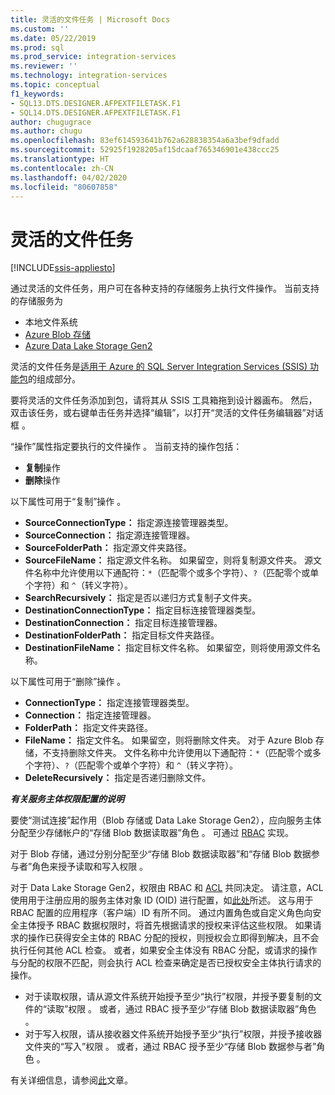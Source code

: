 ```yaml
---
title: 灵活的文件任务 | Microsoft Docs
ms.custom: ''
ms.date: 05/22/2019
ms.prod: sql
ms.prod_service: integration-services
ms.reviewer: ''
ms.technology: integration-services
ms.topic: conceptual
f1_keywords:
- SQL13.DTS.DESIGNER.AFPEXTFILETASK.F1
- SQL14.DTS.DESIGNER.AFPEXTFILETASK.F1
author: chugugrace
ms.author: chugu
ms.openlocfilehash: 83ef614593641b762a628838354a6a3bef9dfadd
ms.sourcegitcommit: 52925f1928205af15dcaaf765346901e438ccc25
ms.translationtype: HT
ms.contentlocale: zh-CN
ms.lasthandoff: 04/02/2020
ms.locfileid: "80607858"
---
```

# <a name="flexible-file-task"></a>灵活的文件任务

[!INCLUDE[ssis-appliesto](../../includes/ssis-appliesto-ssvrpluslinux-asdb-asdw-xxx.md)]

通过灵活的文件任务，用户可在各种支持的存储服务上执行文件操作。
当前支持的存储服务为

- 本地文件系统
- [Azure Blob 存储](https://azure.microsoft.com/services/storage/blobs/)
- [Azure Data Lake Storage Gen2](https://docs.microsoft.com/azure/storage/blobs/data-lake-storage-introduction)

灵活的文件任务是[适用于 Azure 的 SQL Server Integration Services (SSIS) 功能包](../../integration-services/azure-feature-pack-for-integration-services-ssis.md)的组成部分。

要将灵活的文件任务添加到包，请将其从 SSIS 工具箱拖到设计器画布。 然后，双击该任务，或右键单击任务并选择“编辑”，以打开“灵活的文件任务编辑器”对话框   。

“操作”属性指定要执行的文件操作  。
当前支持的操作包括：
- **复制**操作
- **删除**操作

以下属性可用于“复制”操作  。

- **SourceConnectionType：** 指定源连接管理器类型。
- **SourceConnection：** 指定源连接管理器。
- **SourceFolderPath：** 指定源文件夹路径。
- **SourceFileName：** 指定源文件名称。 如果留空，则将复制源文件夹。 源文件名称中允许使用以下通配符：`*`（匹配零个或多个字符）、`?`（匹配零个或单个字符）和 `^`（转义字符）。
- **SearchRecursively：** 指定是否以递归方式复制子文件夹。
- **DestinationConnectionType：** 指定目标连接管理器类型。
- **DestinationConnection：** 指定目标连接管理器。
- **DestinationFolderPath：** 指定目标文件夹路径。
- **DestinationFileName：** 指定目标文件名称。 如果留空，则将使用源文件名称。

以下属性可用于“删除”操作  。
- **ConnectionType：** 指定连接管理器类型。
- **Connection：** 指定连接管理器。
- **FolderPath：** 指定文件夹路径。
- **FileName：** 指定文件名。 如果留空，则将删除文件夹。 对于 Azure Blob 存储，不支持删除文件夹。 文件名称中允许使用以下通配符：`*`（匹配零个或多个字符）、`?`（匹配零个或单个字符）和 `^`（转义字符）。
- **DeleteRecursively：** 指定是否递归删除文件。

***有关服务主体权限配置的说明***

要使“测试连接”起作用（Blob 存储或 Data Lake Storage Gen2），应向服务主体分配至少存储帐户的“存储 Blob 数据读取器”角色   。
可通过 [RBAC](https://docs.microsoft.com/azure/storage/common/storage-auth-aad-rbac-portal#assign-rbac-roles-using-the-azure-portal) 实现。

对于 Blob 存储，通过分别分配至少“存储 Blob 数据读取器”和“存储 Blob 数据参与者”角色来授予读取和写入权限   。

对于 Data Lake Storage Gen2，权限由 RBAC 和 [ACL](https://docs.microsoft.com/azure/storage/blobs/data-lake-storage-how-to-set-permissions-storage-explorer) 共同决定。
请注意，ACL 使用用于注册应用的服务主体对象 ID (OID) 进行配置，如[此处](https://docs.microsoft.com/azure/storage/blobs/data-lake-storage-access-control#how-do-i-set-acls-correctly-for-a-service-principal)所述。
这与用于 RBAC 配置的应用程序（客户端）ID 有所不同。
通过内置角色或自定义角色向安全主体授予 RBAC 数据权限时，将首先根据请求的授权来评估这些权限。
如果请求的操作已获得安全主体的 RBAC 分配的授权，则授权会立即得到解决，且不会执行任何其他 ACL 检查。
或者，如果安全主体没有 RBAC 分配，或请求的操作与分配的权限不匹配，则会执行 ACL 检查来确定是否已授权安全主体执行请求的操作。

- 对于读取权限，请从源文件系统开始授予至少“执行”权限，并授予要复制的文件的“读取”权限   。 或者，通过 RBAC 授予至少“存储 Blob 数据读取器”角色  。
- 对于写入权限，请从接收器文件系统开始授予至少“执行”权限，并授予接收器文件夹的“写入”权限   。 或者，通过 RBAC 授予至少“存储 Blob 数据参与者”角色  。

有关详细信息，请参阅[此](https://docs.microsoft.com/azure/storage/blobs/data-lake-storage-access-control)文章。
